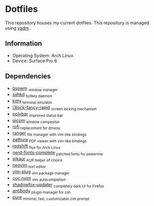 # Dotfiles
This repository houses my current dotfiles. This repository is managed using [yadm](https://github.com/TheLocehiliosan/yadm).

## Information

* Operating System: Arch Linux
* Device: Surface Pro 6

## Dependencies

* [bspwm](https://github.com/baskerville/bspwm) <sub>window manager</sub>
* [sxhkd](https://github.com/baskerville/sxhkd) <sub>hotkey daemon</sub>
* [kitty](https://github.com/kovidgoyal/kitty) <sub>terminal emulator</sub>
* [i3lock-fancy-rapid](https://github.com/yvbbrjdr/i3lock-fancy-rapid) <sub>screen locking mechanism</sub>
* [polybar](https://github.com/jaagr/polybar) <sub>improved status bar</sub>
* [picom](https://github.com/yshui/picom) <sub>window compositor</sub>
* [rofi](https://github.com/DaveDavenport/rofi) <sub>replacement for dmenu</sub>
* [ranger](https://github.com/ranger/ranger) <sub>file manager with vim-like bindings</sub>
* [zathura](https://git.pwmt.org/pwmt/zathura-pdf-mupdf) <sub>PDF viewer with vim-like bindings</sub>
* [redshift](https://github.com/jonls/redshift) <sub>flux for Arch Linux</sub>
* [nerd-fonts-complete](https://github.com/ryanoasis/nerd-fonts) <sub>patched fonts for powerline</sub>
* [pikaur](https://github.com/actionless/pikaur) <sub>AUR helper of choice</sub>
* [neovim](https://github.com/neovim/neovim) <sub>text editor</sub>
* [vim-plug](https://github.com/junegunn/vim-plug) <sub>vim package manager</sub>
* [coc.nvim](https://github.com/neoclide/coc.nvim) <sub>vim autocompletion</sub>
* [shadowfox-updater](https://github.com/overdodactyl/ShadowFox) <sub>completely dark UI for Firefox</sub>
* [antibody](https://github.com/getantibody/antibody) <sub>plugin manager for zsh</sub>
* [pure](https://github.com/sindresorhus/pure) <sub>minimal, fast, customizable zsh prompt</sub>
